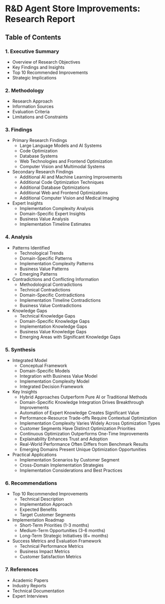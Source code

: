 # R&D Agent Store Improvements: Research Report

## Table of Contents

### 1. Executive Summary
- Overview of Research Objectives
- Key Findings and Insights
- Top 10 Recommended Improvements
- Strategic Implications

### 2. Methodology
- Research Approach
- Information Sources
- Evaluation Criteria
- Limitations and Constraints

### 3. Findings
- Primary Research Findings
  - Large Language Models and AI Systems
  - Code Optimization
  - Database Systems
  - Web Technologies and Frontend Optimization
  - Computer Vision and Multimodal Systems
- Secondary Research Findings
  - Additional AI and Machine Learning Improvements
  - Additional Code Optimization Techniques
  - Additional Database Optimizations
  - Additional Web and Frontend Optimizations
  - Additional Computer Vision and Medical Imaging
- Expert Insights
  - Implementation Complexity Analysis
  - Domain-Specific Expert Insights
  - Business Value Analysis
  - Implementation Timeline Estimates

### 4. Analysis
- Patterns Identified
  - Technological Trends
  - Domain-Specific Patterns
  - Implementation Complexity Patterns
  - Business Value Patterns
  - Emerging Patterns
- Contradictions and Conflicting Information
  - Methodological Contradictions
  - Technical Contradictions
  - Domain-Specific Contradictions
  - Implementation Timeline Contradictions
  - Business Value Contradictions
- Knowledge Gaps
  - Technical Knowledge Gaps
  - Domain-Specific Knowledge Gaps
  - Implementation Knowledge Gaps
  - Business Value Knowledge Gaps
  - Emerging Areas with Significant Knowledge Gaps

### 5. Synthesis
- Integrated Model
  - Conceptual Framework
  - Domain-Specific Models
  - Integration with Business Value Model
  - Implementation Complexity Model
  - Integrated Decision Framework
- Key Insights
  - Hybrid Approaches Outperform Pure AI or Traditional Methods
  - Domain-Specific Knowledge Integration Drives Breakthrough Improvements
  - Automation of Expert Knowledge Creates Significant Value
  - Performance-Resource Trade-offs Require Contextual Optimization
  - Implementation Complexity Varies Widely Across Optimization Types
  - Customer Segments Have Distinct Optimization Priorities
  - Continuous Optimization Outperforms One-Time Improvements
  - Explainability Enhances Trust and Adoption
  - Real-World Performance Often Differs from Benchmark Results
  - Emerging Domains Present Unique Optimization Opportunities
- Practical Applications
  - Implementation Scenarios by Customer Segment
  - Cross-Domain Implementation Strategies
  - Implementation Considerations and Best Practices

### 6. Recommendations
- Top 10 Recommended Improvements
  - Technical Description
  - Implementation Approach
  - Expected Benefits
  - Target Customer Segments
- Implementation Roadmap
  - Short-Term Priorities (1-3 months)
  - Medium-Term Opportunities (3-6 months)
  - Long-Term Strategic Initiatives (6+ months)
- Success Metrics and Evaluation Framework
  - Technical Performance Metrics
  - Business Impact Metrics
  - Customer Satisfaction Metrics

### 7. References
- Academic Papers
- Industry Reports
- Technical Documentation
- Expert Interviews